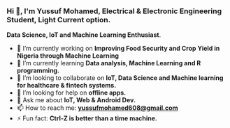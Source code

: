 ### Hi 👋, I'm Yussuf Mohamed, Electrical & Electronic Engineering Student, Light Current option.

**Data Science, IoT and Machine Learning Enthusiast**.

- 🔭 I’m currently working on **Improving Food Security and Crop Yield in Nigeria through Machine Learning**
- 🌱 I’m currently learning **Data analysis, Machine Learning and R programming.**
- 👯 I’m looking to collaborate on **IoT, Data Science and Machine learning for healthcare & fintech systems.**
- 🤔 I’m looking for help on **offline apps.**
- 💬 Ask me about **IoT, Web & Android Dev.** 
- 📫 How to reach me: **yussufmohamed608@gmail.com**
- ⚡ Fun fact: **Ctrl-Z is better than a time machine.**

